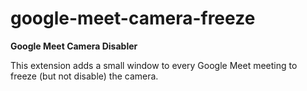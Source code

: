 # google-meet-camera-freeze

<b>Google Meet Camera Disabler</b>

This extension adds a small window to every Google Meet meeting to freeze (but not disable) the camera.
